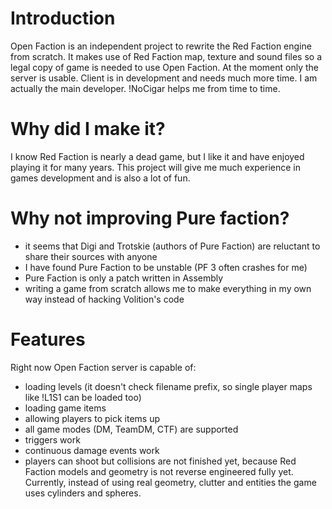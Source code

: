 Introduction
============

Open Faction is an independent project to rewrite the Red Faction engine from scratch. It makes use of Red Faction map, texture and sound files so a legal copy of game is needed to use Open Faction. At the moment only the server is usable. Client is in development and needs much more time.
I am actually the main developer. !NoCigar helps me from time to time.

Why did I make it?
==================

I know Red Faction is nearly a dead game, but I like it and have enjoyed playing it for many years. This project will give me much experience in games development and is also a lot of fun.

Why not improving Pure faction?
===============================

* it seems that Digi and Trotskie (authors of Pure Faction) are reluctant to share their sources with anyone
* I have found Pure Faction to be unstable (PF 3 often crashes for me)
* Pure Faction is only a patch written in Assembly
* writing a game from scratch allows me to make everything in my own way instead of hacking Volition's code

Features
========

Right now Open Faction server is capable of:

* loading levels (it doesn't check filename prefix, so single player maps like !L1S1 can be loaded too)
* loading game items
* allowing players to pick items up
* all game modes (DM, TeamDM, CTF) are supported
* triggers work
* continuous damage events work
* players can shoot but collisions are not finished yet, because Red Faction models and geometry is not reverse engineered fully yet. Currently, instead of using real geometry, clutter and entities the game uses cylinders and spheres.
